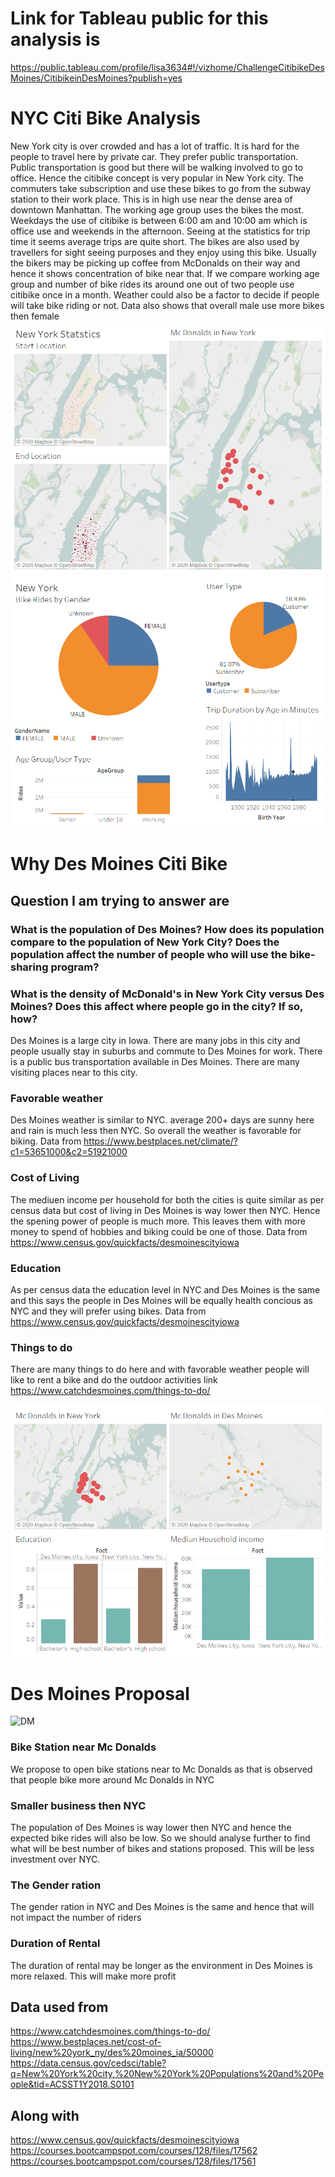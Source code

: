 # Link for Tableau public for this analysis is

https://public.tableau.com/profile/lisa3634#!/vizhome/ChallengeCitibikeDesMoines/CitibikeinDesMoines?publish=yes

# NYC Citi Bike Analysis 

New York city is over crowded and has a lot of traffic. It is hard for the people to travel here by private car. They prefer public transportation. Public transportation is good but there will be walking involved to go to office. Hence the citibike concept is very popular in New York city. 
The commuters take subscription and use these bikes to go from the subway station to their work place. This is in high use near the dense area of downtown Manhattan. The working age group uses the bikes the most. Weekdays the use of citibike is between 6:00 am and 10:00 am which is office use and weekends in the afternoon. 
Seeing at the statistics for trip time it seems average trips are quite short. The bikes are also used by travellers for sight seeing purposes and they enjoy using this bike. 
Usually the bikers may be picking up coffee from McDonalds on their way and hence it shows concentration of bike near that. 
If we compare working age group and number of bike rides its around one out of two people use citibike once in a month. Weather could also be a factor to decide if people will take bike riding or not. 
Data also shows that overall male use more bikes then female
![NYC1](images/NYC1.png)
![NYC2](images/NYC2.png)

# Why Des Moines Citi Bike
## Question I am trying to answer are 
### What is the population of Des Moines? How does its population compare to the population of New York City? Does the population affect the number of people who will use the bike-sharing program?
### What is the density of McDonald's in New York City versus Des Moines? Does this affect where people go in the city? If so, how?

Des Moines is a large city in Iowa. There are many jobs in this city and people usually stay in suburbs and commute to Des Moines for work. There is a public bus transportation available in Des Moines. There are many visiting places near to this city.

### Favorable weather
Des Moines weather is similar to NYC. average 200+ days are sunny here and rain is much less then NYC. So overall the weather is favorable for biking. 
Data from https://www.bestplaces.net/climate/?c1=53651000&c2=51921000

### Cost of Living
The mediuen income per household for both the cities is quite similar as per census data but cost of living in Des Moines is way lower then NYC. Hence the spening power of people is much more. This leaves them with more money to spend of hobbies and biking could be one of those. Data from https://www.census.gov/quickfacts/desmoinescityiowa

### Education
As per census data the education level in NYC and Des Moines is the same and this says the people in Des Moines will be equally health concious as NYC and they will prefer using bikes. Data from https://www.census.gov/quickfacts/desmoinescityiowa

### Things to do
There are many things to do here and with favorable weather people will like to rent a bike and do the outdoor activities
link https://www.catchdesmoines.com/things-to-do/

![DM2NYC](images/DM2NYC.png)

# Des Moines Proposal
![DM](images/DM.png)
### Bike Station near Mc Donalds
We propose to open bike stations near to Mc Donalds as that is observed that people bike more around Mc Donalds in NYC

### Smaller business then NYC
The population of Des Moines is way lower then NYC and hence the expected bike rides will also be low. So we should analyse further to find what will be best number of bikes and stations proposed. This will be less investment over NYC.

### The Gender ration
The gender ration in NYC and Des Moines is the same and hence that will not impact the number of riders

### Duration of Rental
The duration of rental may be longer as the environment in Des Moines is more relaxed. This will make more profit



## Data used from
https://www.catchdesmoines.com/things-to-do/
https://www.bestplaces.net/cost-of-living/new%20york_ny/des%20moines_ia/50000
https://data.census.gov/cedsci/table?q=New%20York%20city,%20New%20York%20Populations%20and%20People&tid=ACSST1Y2018.S0101

## Along with
https://www.census.gov/quickfacts/desmoinescityiowa
https://courses.bootcampspot.com/courses/128/files/17562
https://courses.bootcampspot.com/courses/128/files/17561